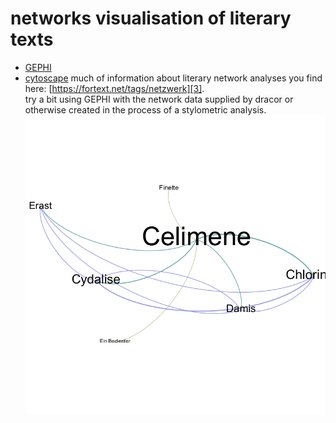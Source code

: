 # networks visualisation of literary texts
- [GEPHI][1]
- [cytoscape][2]
much of information about literary network analyses you find here: [https://fortext.net/tags/netzwerk][3].      
try a bit using GEPHI with the network data supplied by dracor or otherwise created in the process of a stylometric analysis.   
![GEPHI network visualisation: Klemm - Der Besuch][image-1]



[1]:	https://gephi.org
[2]:	https://cytoscape.org/download.html
[3]:	https://fortext.net/tags/netzwerk

[image-1]:	klemm_gephi_vis_002.png